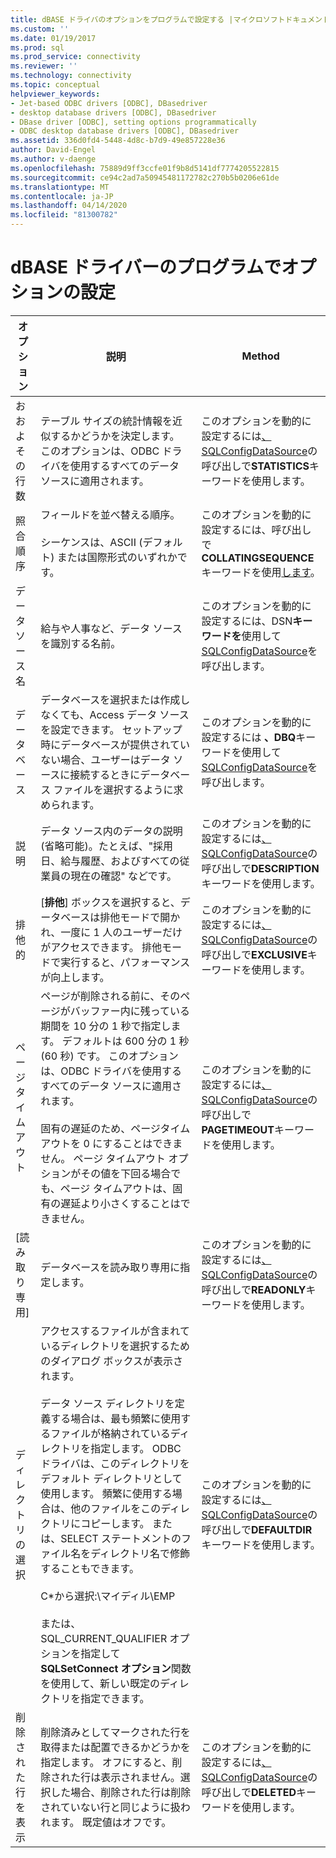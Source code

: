 ```yaml
---
title: dBASE ドライバのオプションをプログラムで設定する |マイクロソフトドキュメント
ms.custom: ''
ms.date: 01/19/2017
ms.prod: sql
ms.prod_service: connectivity
ms.reviewer: ''
ms.technology: connectivity
ms.topic: conceptual
helpviewer_keywords:
- Jet-based ODBC drivers [ODBC], DBasedriver
- desktop database drivers [ODBC], DBasedriver
- DBase driver [ODBC], setting options programmatically
- ODBC desktop database drivers [ODBC], DBasedriver
ms.assetid: 336d0fd4-5448-4d8c-b7d9-49e857228e36
author: David-Engel
ms.author: v-daenge
ms.openlocfilehash: 75889d9ff3ccfe01f9b8d5141df7774205522815
ms.sourcegitcommit: ce94c2ad7a50945481172782c270b5b0206e61de
ms.translationtype: MT
ms.contentlocale: ja-JP
ms.lasthandoff: 04/14/2020
ms.locfileid: "81300782"
---
```

# <a name="setting-options-programmatically-for-the-dbase-driver"></a>dBASE ドライバーのプログラムでオプションの設定

|オプション|説明|Method|  
|------------|-----------------|------------|  
|おおよその行数|テーブル サイズの統計情報を近似するかどうかを決定します。 このオプションは、ODBC ドライバを使用するすべてのデータ ソースに適用されます。|このオプションを動的に設定するには[、SQLConfigDataSource](../../odbc/microsoft/sqlconfigdatasource-dbase-driver.md)の呼び出しで**STATISTICS**キーワードを使用します。|  
|照合順序|フィールドを並べ替える順序。<br /><br /> シーケンスは、ASCII (デフォルト) または国際形式のいずれかです。|このオプションを動的に設定するには、呼び出しで**COLLATINGSEQUENCE**キーワードを使用[します](../../odbc/microsoft/sqlconfigdatasource-dbase-driver.md)。|  
|データ ソース名|給与や人事など、データ ソースを識別する名前。|このオプションを動的に設定するには、DSN**キーワードを**使用して[SQLConfigDataSource](../../odbc/microsoft/sqlconfigdatasource-dbase-driver.md)を呼び出します。|  
|データベース|データベースを選択または作成しなくても、Access データ ソースを設定できます。 セットアップ時にデータベースが提供されていない場合、ユーザーはデータ ソースに接続するときにデータベース ファイルを選択するように求められます。|このオプションを動的に設定するには **、DBQ**キーワードを使用して[SQLConfigDataSource](../../odbc/microsoft/sqlconfigdatasource-dbase-driver.md)を呼び出します。|  
|説明|データ ソース内のデータの説明 (省略可能)。たとえば、"採用日、給与履歴、およびすべての従業員の現在の確認" などです。|このオプションを動的に設定するには[、SQLConfigDataSource](../../odbc/microsoft/sqlconfigdatasource-dbase-driver.md)の呼び出しで**DESCRIPTION**キーワードを使用します。|  
|排他的|[**排他**] ボックスを選択すると、データベースは排他モードで開かれ、一度に 1 人のユーザーだけがアクセスできます。 排他モードで実行すると、パフォーマンスが向上します。|このオプションを動的に設定するには[、SQLConfigDataSource](../../odbc/microsoft/sqlconfigdatasource-dbase-driver.md)の呼び出しで**EXCLUSIVE**キーワードを使用します。|  
|ページタイムアウト|ページが削除される前に、そのページがバッファー内に残っている期間を 10 分の 1 秒で指定します。 デフォルトは 600 分の 1 秒 (60 秒) です。 このオプションは、ODBC ドライバを使用するすべてのデータ ソースに適用されます。<br /><br /> 固有の遅延のため、ページタイムアウトを 0 にすることはできません。 ページ タイムアウト オプションがその値を下回る場合でも、ページ タイムアウトは、固有の遅延より小さくすることはできません。|このオプションを動的に設定するには[、SQLConfigDataSource](../../odbc/microsoft/sqlconfigdatasource-dbase-driver.md)の呼び出しで**PAGETIMEOUT**キーワードを使用します。|  
|[読み取り専用]|データベースを読み取り専用に指定します。|このオプションを動的に設定するには[、SQLConfigDataSource](../../odbc/microsoft/sqlconfigdatasource-dbase-driver.md)の呼び出しで**READONLY**キーワードを使用します。|  
|ディレクトリの選択|アクセスするファイルが含まれているディレクトリを選択するためのダイアログ ボックスが表示されます。<br /><br /> データ ソース ディレクトリを定義する場合は、最も頻繁に使用するファイルが格納されているディレクトリを指定します。 ODBC ドライバは、このディレクトリをデフォルト ディレクトリとして使用します。 頻繁に使用する場合は、他のファイルをこのディレクトリにコピーします。 または、SELECT ステートメントのファイル名をディレクトリ名で修飾することもできます。<br /><br /> C\*から選択:\マイディル\EMP<br /><br /> または、SQL_CURRENT_QUALIFIER オプションを指定して**SQLSetConnect オプション**関数を使用して、新しい既定のディレクトリを指定できます。|このオプションを動的に設定するには[、SQLConfigDataSource](../../odbc/microsoft/sqlconfigdatasource-dbase-driver.md)の呼び出しで**DEFAULTDIR**キーワードを使用します。|  
|削除された行を表示|削除済みとしてマークされた行を取得または配置できるかどうかを指定します。 オフにすると、削除された行は表示されません。選択した場合、削除された行は削除されていない行と同じように扱われます。 既定値はオフです。|このオプションを動的に設定するには[、SQLConfigDataSource](../../odbc/microsoft/sqlconfigdatasource-dbase-driver.md)の呼び出しで**DELETED**キーワードを使用します。|

